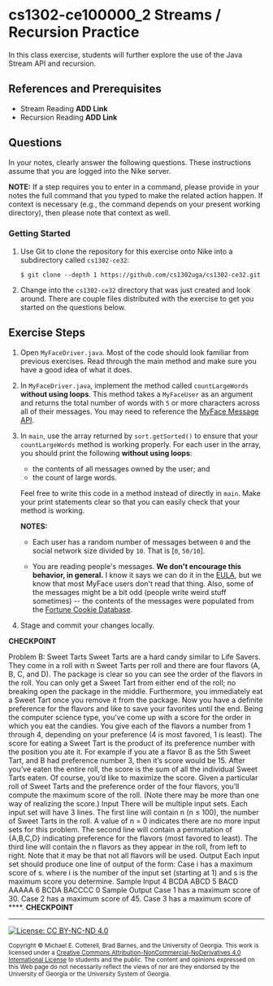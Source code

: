 # cs1302-ce100000_2 Streams / Recursion Practice

In this class exercise, students will further explore the use of the Java Stream API and
recursion.

## References and Prerequisites

* Stream Reading **ADD Link**
* Recursion Reading **ADD Link**

## Questions

In your notes, clearly answer the following questions. These instructions assume that you are
logged into the Nike server.

**NOTE:** If a step requires you to enter in a command, please provide in your notes the full
command that you typed to make the related action happen. If context is necessary (e.g., the
command depends on your present working directory), then please note that context as well.

### Getting Started

1. Use Git to clone the repository for this exercise onto Nike into a subdirectory called `cs1302-ce32`:

   ```
   $ git clone --depth 1 https://github.com/cs1302uga/cs1302-ce32.git
   ```

1. Change into the `cs1302-ce32` directory that was just created and look around. There are couple
   files distributed with the exercise to get you started on the questions below.

## Exercise Steps

1. Open `MyFaceDriver.java`. Most of the code should look familiar from previous exercises.
   Read through the main method and make sure you have a good idea of what it does.

1. In `MyFaceDriver.java`, implement the method called `countLargeWords`
   **without using loops**. This method takes a `MyFaceUser` as an
   argument and returns the total number of words with  `5` or more
   characters across all of their messages. You may need to reference the
   [MyFace Message API](http://cobweb.cs.uga.edu/~mec/cs1302-mvn-site/cs1302-myface/apidocs/index.html).

1. In `main`, use the array returned by `sort.getSorted()` to ensure that
   your `countLargeWords` method is working properly. For each user in the
   array, you should print the following **without using loops**:

   * the contents of all messages owned by the user; and
   * the count of large words.

   Feel free to write this code in a method instead of directly in `main`.
   Make your print statements clear so that you can easily check that your
   method is working.

   **NOTES:**

   * Each user has a random number of messages between `0` and the
     social network size divided by `10`. That is [`0`, `50/10`].

   * You are reading people's messages. **We don't encourage this
     behavior, in general.** I know it says we can do it in the
     [EULA](https://en.wikipedia.org/wiki/End-user_license_agreement),
     but we know that most MyFace users don't read that thing. Also, some of
     the messages might be a bit odd (people write weird stuff sometimes) -- the
     contents of the messages were populated from the
     [Fortune Cookie Database](https://github.com/bmc/fortunes).

1. Stage and commit your changes locally.

**CHECKPOINT**

Problem B: Sweet Tarts
Sweet Tarts are a hard candy similar to Life Savers. They come in a roll with n Sweet Tarts per roll
and there are four flavors (A, B, C, and D). The package is clear so you can see the order of the flavors
in the roll. You can only get a Sweet Tart from either end of the roll; no breaking open the package
in the middle. Furthermore, you immediately eat a Sweet Tart once you remove it from the package.
Now you have a definite preference for the flavors and like to save your favorites until the end. Being
the computer science type, you’ve come up with a score for the order in which you eat the candies. You
give each of the flavors a number from 1 through 4, depending on your preference (4 is most favored, 1
is least). The score for eating a Sweet Tart is the product of its preference number with the position
you ate it. For example if you ate a flavor B as the 5th Sweet Tart, and B had preference number 3,
then it’s score would be 15.
After you’ve eaten the entire roll, the score is the sum of all the individual Sweet Tarts eaten. Of course,
you’d like to maximize the score. Given a particular roll of Sweet Tarts and the preference order of the
four flavors, you’ll compute the maximum score of the roll. (Note there may be more than one way of
realizing the score.)
Input
There will be multiple input sets. Each input set will have 3 lines. The first line will contain n (n ≤ 100),
the number of Sweet Tarts in the roll. A value of n = 0 indicates there are no more input sets for this
problem. The second line will contain a permutation of {A,B,C,D} indicating preference for the flavors
(most favored to least). The third line will contain the n flavors as they appear in the roll, from left to
right. Note that it may be that not all flavors will be used.
Output
Each input set should produce one line of output of the form:
Case i has a maximum score of s.
where i is the number of the input set (starting at 1) and s is the maximum score you determine.
Sample Input
4
BCDA
ABCD
5
BACD
AAAAA
6
BCDA
BACCCC
0
Sample Output
Case 1 has a maximum score of 30.
Case 2 has a maximum score of 45.
Case 3 has a maximum score of ****.
**CHECKPOINT**
<hr/>

[![License: CC BY-NC-ND 4.0](https://img.shields.io/badge/License-CC%20BY--NC--ND%204.0-lightgrey.svg)](http://creativecommons.org/licenses/by-nc-nd/4.0/)

<small>
Copyright &copy; Michael E. Cotterell, Brad Barnes, and the University of Georgia.
This work is licensed under a <a rel="license" href="http://creativecommons.org/licenses/by-nc-nd/4.0/">Creative Commons Attribution-NonCommercial-NoDerivatives 4.0 International License</a> to students and the public.
The content and opinions expressed on this Web page do not necessarily reflect the views of nor are they endorsed by the University of Georgia or the University System of Georgia.
</small>
